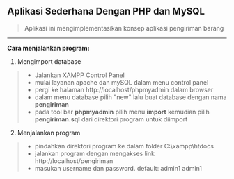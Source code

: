 ## **Aplikasi Sederhana Dengan PHP dan MySQL**
> Aplikasi ini mengimplementasikan konsep aplikasi pengiriman barang
------------------------------------------------
**Cara menjalankan program:**
1. Mengimport database
   
> - Jalankan XAMPP Control Panel
> - mulai layanan apache dan mySQL dalam menu control panel
> - pergi ke halaman http://localhost/phpmyadmin dalam browser
> - dalam menu database pilih "new" lalu buat database dengan nama **pengiriman**
> - pada tool bar **phpmyadmin** pilih menu **import** kemudian pilih **pengiriman.sql** dari direktori program untuk diimport

2. Menjalankan program
> - pindahkan direktori program ke dalam folder C:\xampp\htdocs
> - jalankan program dengan mengakses link http://localhost/pengiriman
> - masukan username dan password. default: admin1 admin1
